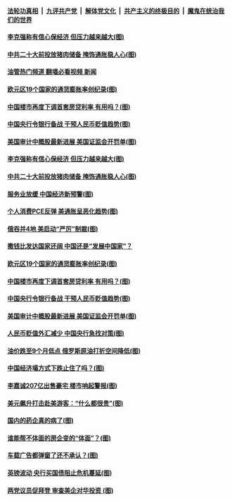####  [法轮功真相](../../../../basic/blob/master/README.md?t=10022201) &nbsp;|&nbsp; [九评共产党](../../../../9ping.md/blob/master/README.md?t=10022201) &nbsp;|&nbsp; [解体党文化](../../../../jtdwh.md/blob/master/README.md?t=10022201)  &nbsp;|&nbsp; [共产主义的终极目的](../../../../gczydzjmd.md/blob/master/README.md?t=10022201) &nbsp;|&nbsp; [魔鬼在统治我们的世界](../../../../mgztzwmdsj.md/blob/master/README.md?t=10022201) 

#### [李克强称有信心保经济 但压力越来越大(图)](../pages/p5/1018083.md?t=10022201) 

#### [中共二十大前投放猪肉储备 掩饰通胀稳人心(图)](../pages/p5/1018071.md?t=10022201) 

#### [油管热门频道 翻墙必看视频 新闻](http://209.250.226.216:81/youtube.html?10022201)

#### [欧元区19个国家的通货膨胀率创纪录(图)](../pages/p5/1018066.md?t=10022201) 

#### [中国楼市再度下调首套房贷利率 有用吗？(图)](../pages/p5/1018022.md?t=10022201) 

#### [中国央行令银行备战 干预人民币贬值趋势(图)](../pages/p5/1017982.md?t=10022201) 

#### [美国审计中概股最新进展 美国证监会开罚单(图)](../pages/p5/1018003.md?t=10022201) 

#### [李克强称有信心保经济 但压力越来越大(图)](../pages/p5/1018083.md?t=10022201) 

#### [中共二十大前投放猪肉储备 掩饰通胀稳人心(图)](../pages/p5/1018071.md?t=10022201) 

#### [服务业放缓 中国经济新预警(图)](../pages/p5/1018101.md?t=10022201) 

#### [个人消费PCE反弹 美通胀呈恶化趋势(图)](../pages/p5/1018100.md?t=10022201) 

#### [俄吞并4地 美启动“严厉”制裁(图)](../pages/p5/1018099.md?t=10022201) 

#### [撒钱比发达国家还阔 中国还是“发展中国家”？](../pages/p5/1018073.md?t=10022201) 

#### [欧元区19个国家的通货膨胀率创纪录(图)](../pages/p5/1018066.md?t=10022201) 

#### [中国楼市再度下调首套房贷利率 有用吗？(图)](../pages/p5/1018022.md?t=10022201) 

#### [中国央行令银行备战 干预人民币贬值趋势(图)](../pages/p5/1017982.md?t=10022201) 

#### [美国审计中概股最新进展 美国证监会开罚单(图)](../pages/p5/1018003.md?t=10022201) 

#### [人民币贬值外汇减少 中国央行急找对策(图)](../pages/p5/1018020.md?t=10022201) 

#### [油价跌至9个月低点 俄罗斯原油打折空间降低(图)](../pages/p5/1018019.md?t=10022201) 

#### [中国经济塌方式下跌止住了吗？(图)](../pages/p5/1017995.md?t=10022201) 

#### [李嘉诚207亿出售豪宅 楼市响起警报(图)](../pages/p5/1017975.md?t=10022201) 

#### [美元飙升打击赴美游客：“什么都很贵”(图)](../pages/p5/1017918.md?t=10022201) 

#### [国内的药企真的病了(图)](../pages/p5/1017936.md?t=10022201) 

#### [谁能帮不体面的房企变的“体面”？(图)](../pages/p5/1017933.md?t=10022201) 

#### [车载广告都弹窗了还不承认？(图)](../pages/p5/1017929.md?t=10022201) 

#### [英镑波动 央行买国债阻止危机蔓延(图)](../pages/p5/1017922.md?t=10022201) 

#### [两党议员促拜登 审查美企对华投资 (图)](../pages/p5/1017921.md?t=10022201) 

<img src='http://gfw-breaker.win/goodnews/indexes/p5.md' width='0px' height='0px'/>
